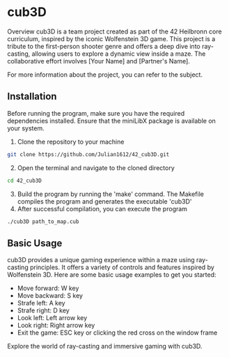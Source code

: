 # cub3D
Overview
cub3D is a team project created as part of the 42 Heilbronn core curriculum, inspired by the iconic Wolfenstein 3D game. This project is a tribute to the first-person shooter genre and offers a deep dive into ray-casting, allowing users to explore a dynamic view inside a maze. The collaborative effort involves [Your Name] and [Partner's Name].

For more information about the project, you can refer to the subject.

## Installation
Before running the program, make sure you have the required dependencies installed. Ensure that the miniLibX package is available on your system.

1. Clone the repository to your machine
```bash
git clone https://github.com/Julian1612/42_cub3D.git
```
2. Open the terminal and navigate to the cloned directory
```bash
cd 42_cub3D
```
3. Build the program by running the 'make' command. The Makefile compiles the program and generates the executable 'cub3D'
4. After successful compilation, you can execute the program
```bash
./cub3D path_to_map.cub
```
## Basic Usage
cub3D provides a unique gaming experience within a maze using ray-casting principles. It offers a variety of controls and features inspired by Wolfenstein 3D. Here are some basic usage examples to get you started:

- Move forward: W key
- Move backward: S key
- Strafe left: A key
- Strafe right: D key
- Look left: Left arrow key
- Look right: Right arrow key
- Exit the game: ESC key or clicking the red cross on the window frame

Explore the world of ray-casting and immersive gaming with cub3D.
